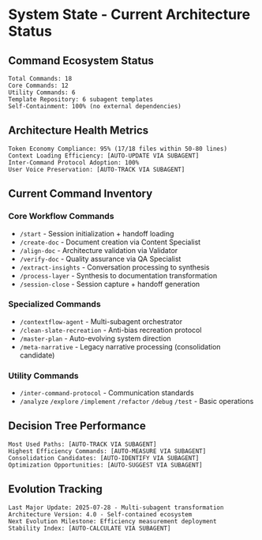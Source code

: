 # System State - Current Architecture Status

## Command Ecosystem Status
```
Total Commands: 18
Core Commands: 12  
Utility Commands: 6
Template Repository: 6 subagent templates
Self-Containment: 100% (no external dependencies)
```

## Architecture Health Metrics
```
Token Economy Compliance: 95% (17/18 files within 50-80 lines)
Context Loading Efficiency: [AUTO-UPDATE VIA SUBAGENT]
Inter-Command Protocol Adoption: 100%
User Voice Preservation: [AUTO-TRACK VIA SUBAGENT]
```

## Current Command Inventory

### Core Workflow Commands
- `/start` - Session initialization + handoff loading
- `/create-doc` - Document creation via Content Specialist
- `/align-doc` - Architecture validation via Validator
- `/verify-doc` - Quality assurance via QA Specialist
- `/extract-insights` - Conversation processing to synthesis
- `/process-layer` - Synthesis to documentation transformation
- `/session-close` - Session capture + handoff generation

### Specialized Commands  
- `/contextflow-agent` - Multi-subagent orchestrator
- `/clean-slate-recreation` - Anti-bias recreation protocol
- `/master-plan` - Auto-evolving system direction
- `/meta-narrative` - Legacy narrative processing (consolidation candidate)

### Utility Commands
- `/inter-command-protocol` - Communication standards
- `/analyze` `/explore` `/implement` `/refactor` `/debug` `/test` - Basic operations

## Decision Tree Performance
```
Most Used Paths: [AUTO-TRACK VIA SUBAGENT]
Highest Efficiency Commands: [AUTO-MEASURE VIA SUBAGENT]  
Consolidation Candidates: [AUTO-IDENTIFY VIA SUBAGENT]
Optimization Opportunities: [AUTO-SUGGEST VIA SUBAGENT]
```

## Evolution Tracking
```
Last Major Update: 2025-07-28 - Multi-subagent transformation
Architecture Version: 4.0 - Self-contained ecosystem
Next Evolution Milestone: Efficiency measurement deployment
Stability Index: [AUTO-CALCULATE VIA SUBAGENT]
```